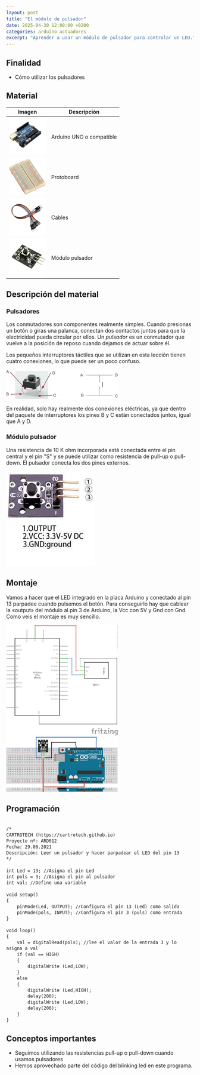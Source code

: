 ```yaml
---
layout: post
title: "El módulo de pulsador"
date: 2025-04-30 12:00:00 +0200
categories: arduino actuadores
excerpt: "Aprender a usar un módulo de pulsador para controlar un LED."
---
```


## Finalidad

- Cómo utilizar los pulsadores

## Material

| Imagen | Descripción |
| ------ | ----------- |
| ![Arduino Uno](/assets/images/material/mat_unor3.png) | Arduino UNO o compatible |
| ![Protoboard](/assets/images/material/mat_protoboard.png) | Protoboard |
| ![Cables](/assets/images/material/mat_cables.png) | Cables |
| ![Módulo pulsador](/assets/images/material/mat_KY004.jpeg) | Módulo pulsador |

## Descripción del material

### Pulsadores

Los conmutadores son componentes realmente simples. Cuando presionas un botón o giras una palanca, conectan dos contactos juntos para que la electricidad pueda circular por ellos. Un _pulsador_ es un conmutador que vuelve a la posición de reposo cuando dejamos de actuar sobre él.

Los pequeños interruptores táctiles que se utilizan en esta lección tienen cuatro conexiones, lo que puede ser un poco confuso.

![Pulsador y esquema](/assets/images/ard/ard_12_01.png)

En realidad, solo hay realmente dos conexiones eléctricas, ya que dentro del paquete de interruptores los pines B y C están conectados juntos, igual que A y D.

### Módulo pulsador

Una resistencia de 10 K ohm incorporada está conectada entre el pin central y el pin "S" y se puede utilizar como resistencia de pull-up o pull-down. El pulsador conecta los dos pines externos.

![Módulo pulsador](/assets/images/ard/ard_12_02.png)

## Montaje

Vamos a hacer que el LED integrado en la placa Arduino y conectado al pin 13 parpadee cuando pulsemos el botón. Para conseguirlo hay que cablear la «output» del módulo al pin 3 de Arduino, la Vcc con 5V y Gnd con Gnd. Como veis el montaje es muy sencillo.

![Esquema eléctrico](/assets/images/ard/ard_12_03.png)
![Montaje](/assets/images/ard/ard_12_04.png)

## Programación

```Arduino

/*
CARTROTECH (https://cartrotech.github.io)
Proyecto nº: ARD012
Fecha: 29.08.2021
Descripción: Leer un pulsador y hacer parpadear el LED del pin 13
*/

int Led = 13; //Asigna el pin Led
int pols = 3; //Asigna el pin al pulsador
int val; //Define una variable

void setup()
{
    pinMode(Led, OUTPUT); //Configura el pin 13 (Led) como salida
    pinMode(pols, INPUT); //Configura el pin 3 (puls) como entrada
}

void loop()
{
    val = digitalRead(pols); //lee el valor de la entrada 3 y lo asigna a val
    if (val == HIGH)
    {
        digitalWrite (Led,LOW);
    }
    else
    {
        digitalWrite (Led,HIGH);
        delay(200);
        digitalWrite (Led,LOW);
        delay(200);
    }
}
```

## Conceptos importantes

- Seguimos utilizando las resistencias pull-up o pull-down cuando usamos pulsadores
- Hemos aprovechado parte del código del blinking led en este programa.
